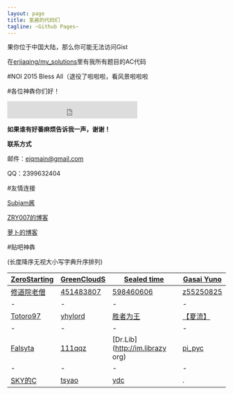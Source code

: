 ```yaml
---
layout: page
title: 氢酱的代码们
tagline: ~Github Pages~
---
```


果你位于中国大陆，那么你可能无法访问Gist

在[erjiaqing/my_solutions](https://github.com/erjiaqing/my_solutions)里有我所有题目的AC代码

#NOI 2015 Bless All（退役了啦啦啦，看风景啦啦啦

#各位神犇你们好！

<iframe src="http://free.timeanddate.com/countdown/i49hor9j/n665/cf11/cm0/cu4/ct0/cs0/ca0/co1/cr0/ss0/cac000/cpc000/pcfff/tc66c/fn3/fs100/szw320/szh135/tat2015%E9%AB%98%E8%80%83/tac000/tpt2015%E9%AB%98%E8%80%83/tpc000/iso2015-06-07T09:00:00" frameborder="0" width="300" height="40"></iframe>

**如果谁有好番麻烦告诉我一声，谢谢！**

**联系方式**

邮件：ejqmain@gmail.com

QQ：2399632404
    
#友情连接

[Subjam酱](http://hi.baidu.com/rxpaxuhnkpfilsr)

[ZRY007的博客](http://www.swzry.com/)

[萝卜的博客](http://www.pauby89.com/)

#贴吧神犇

(长度降序无视大小写字典升序排列)

[ZeroStarting](http://lichblog.blog.163.com)|[GreenCloudS](http://hi.baidu.com/greencloud)|[Sealed time](http://forever110550.logdown.com/)|[Gasai Yuno](http://www.4321.io)
-|-|-|-
[修道院老僧](http://blog.csdn.net/dongshimou)|[451483807](http://blog.csdn.net/z451483807)|[598460606](http://hzwer.com)|[z55250825](http://z55250825.blog.163.com/)
-|-|-|-
[Totoro97](http://o-o-o-y.diandian.com/)|[yhylord](http://yhylord.logdown.com/)|[胜者为王](http://jiruyi910387714.is-programmer.com/)|[【夏流】](http://my.csdn.net/q775968375)
-|-|-|-
[Falsyta](http://falsyta.tk:8080/)|[111qqz](http://blog.163.com/i_oi/)|[Dr.Lib](http://im.librazy org)|[pi_pyc](http://blog.csdn.net/charlie_pyc)
-|-|-|-
[SKY的C](http://blog.csdn.net/skydec)|[tsyao](http://tsyao.tk/)|[ydc](http://ydcydcy1.blog.163.com/)|.
